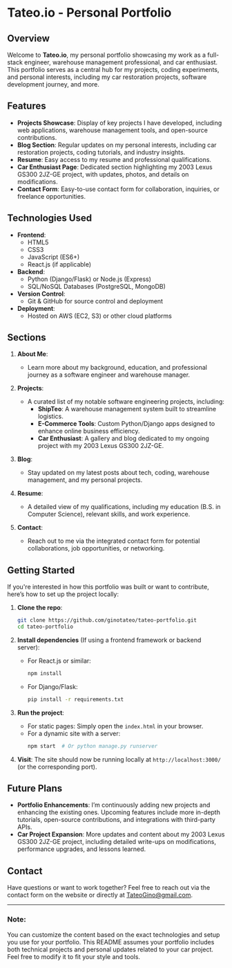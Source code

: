 # Tateo.io - Personal Portfolio

## Overview

Welcome to **Tateo.io**, my personal portfolio showcasing my work as a full-stack engineer, warehouse management professional, and car enthusiast. This portfolio serves as a central hub for my projects, coding experiments, and personal interests, including my car restoration projects, software development journey, and more.

## Features

- **Projects Showcase**: Display of key projects I have developed, including web applications, warehouse management tools, and open-source contributions.
- **Blog Section**: Regular updates on my personal interests, including car restoration projects, coding tutorials, and industry insights.
- **Resume**: Easy access to my resume and professional qualifications.
- **Car Enthusiast Page**: Dedicated section highlighting my 2003 Lexus GS300 2JZ-GE project, with updates, photos, and details on modifications.
- **Contact Form**: Easy-to-use contact form for collaboration, inquiries, or freelance opportunities.

## Technologies Used

- **Frontend**: 
  - HTML5
  - CSS3
  - JavaScript (ES6+)
  - React.js (if applicable)
- **Backend**: 
  - Python (Django/Flask) or Node.js (Express)
  - SQL/NoSQL Databases (PostgreSQL, MongoDB)
- **Version Control**: 
  - Git & GitHub for source control and deployment
- **Deployment**: 
  - Hosted on AWS (EC2, S3) or other cloud platforms

## Sections

1. **About Me**: 
   - Learn more about my background, education, and professional journey as a software engineer and warehouse manager.
   
2. **Projects**: 
   - A curated list of my notable software engineering projects, including:
     - **ShipTeo**: A warehouse management system built to streamline logistics.
     - **E-Commerce Tools**: Custom Python/Django apps designed to enhance online business efficiency.
     - **Car Enthusiast**: A gallery and blog dedicated to my ongoing project with my 2003 Lexus GS300 2JZ-GE.

3. **Blog**: 
   - Stay updated on my latest posts about tech, coding, warehouse management, and my personal projects.

4. **Resume**: 
   - A detailed view of my qualifications, including my education (B.S. in Computer Science), relevant skills, and work experience.

5. **Contact**: 
   - Reach out to me via the integrated contact form for potential collaborations, job opportunities, or networking.

## Getting Started

If you're interested in how this portfolio was built or want to contribute, here’s how to set up the project locally:

1. **Clone the repo**:
    ```bash
    git clone https://github.com/ginotateo/tateo-portfolio.git
    cd tateo-portfolio
    ```

2. **Install dependencies** (If using a frontend framework or backend server):
    - For React.js or similar:
      ```bash
      npm install
      ```
    - For Django/Flask:
      ```bash
      pip install -r requirements.txt
      ```

3. **Run the project**:
    - For static pages:
      Simply open the `index.html` in your browser.
    - For a dynamic site with a server:
      ```bash
      npm start  # Or python manage.py runserver
      ```

4. **Visit**: 
   The site should now be running locally at `http://localhost:3000/` (or the corresponding port).

## Future Plans

- **Portfolio Enhancements**: I’m continuously adding new projects and enhancing the existing ones. Upcoming features include more in-depth tutorials, open-source contributions, and integrations with third-party APIs.
- **Car Project Expansion**: More updates and content about my 2003 Lexus GS300 2JZ-GE project, including detailed write-ups on modifications, performance upgrades, and lessons learned.

## Contact

Have questions or want to work together? Feel free to reach out via the contact form on the website or directly at TateoGino@gmail.com.

---

### Note:
You can customize the content based on the exact technologies and setup you use for your portfolio. This README assumes your portfolio includes both technical projects and personal updates related to your car project. Feel free to modify it to fit your style and tools.

